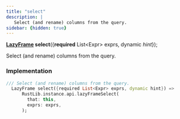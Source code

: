 ```yaml
---
title: "select"
description: |
   Select (and rename) columns from the query.
sidebar: {hidden: true}
---
```

<span class="dart-code"><strong>[LazyFrame] select</strong>({<span class="nobr"><strong>required</strong> List\<Expr> exprs</span>, <span class="nobr">dynamic <i>hint</i></span>});</span>

 Select (and rename) columns from the query.
### Implementation
```dart
/// Select (and rename) columns from the query.
  LazyFrame select({required List<Expr> exprs, dynamic hint}) =>
      RustLib.instance.api.lazyFrameSelect(
        that: this,
        exprs: exprs,
      );
```

[LazyFrame]: /reference/classes/lazyframe
[dynamic]: #